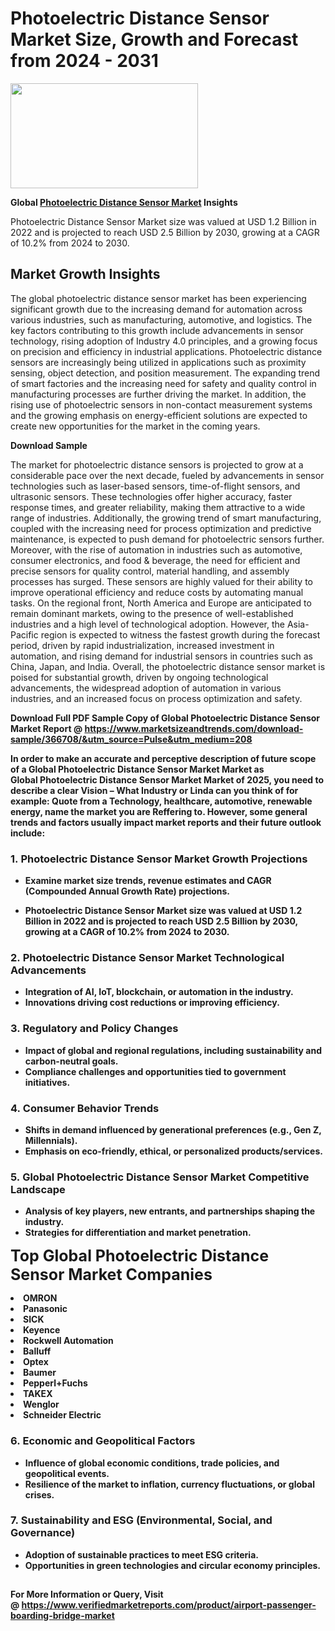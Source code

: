 <H1>Photoelectric Distance Sensor Market Size, Growth and Forecast from 2024 - 2031</H1><img class="aligncenter size-medium wp-image-584254" src="https://thirdeyenews.in/wp-content/uploads/2024/09/Global-Market-Research-300x168.jpeg" alt="" width="300" height="168" /><p><strong>Global&nbsp;<a href="https://www.marketsizeandtrends.com/download-sample/366708/&amp;utm_source=Pulse&amp;utm_medium=208">Photoelectric Distance Sensor Market</a> Insights</strong></p><p>Photoelectric Distance Sensor Market size was valued at USD 1.2 Billion in 2022 and is projected to reach USD 2.5 Billion by 2030, growing at a CAGR of 10.2% from 2024 to 2030.</p><p><h2>Market Growth Insights</h2> <p>The global photoelectric distance sensor market has been experiencing significant growth due to the increasing demand for automation across various industries, such as manufacturing, automotive, and logistics. The key factors contributing to this growth include advancements in sensor technology, rising adoption of Industry 4.0 principles, and a growing focus on precision and efficiency in industrial applications. Photoelectric distance sensors are increasingly being utilized in applications such as proximity sensing, object detection, and position measurement. The expanding trend of smart factories and the increasing need for safety and quality control in manufacturing processes are further driving the market. In addition, the rising use of photoelectric sensors in non-contact measurement systems and the growing emphasis on energy-efficient solutions are expected to create new opportunities for the market in the coming years.</p> <p><strong>Download Sample</strong></p> <p>The market for photoelectric distance sensors is projected to grow at a considerable pace over the next decade, fueled by advancements in sensor technologies such as laser-based sensors, time-of-flight sensors, and ultrasonic sensors. These technologies offer higher accuracy, faster response times, and greater reliability, making them attractive to a wide range of industries. Additionally, the growing trend of smart manufacturing, coupled with the increasing need for process optimization and predictive maintenance, is expected to push demand for photoelectric sensors further. Moreover, with the rise of automation in industries such as automotive, consumer electronics, and food & beverage, the need for efficient and precise sensors for quality control, material handling, and assembly processes has surged. These sensors are highly valued for their ability to improve operational efficiency and reduce costs by automating manual tasks. On the regional front, North America and Europe are anticipated to remain dominant markets, owing to the presence of well-established industries and a high level of technological adoption. However, the Asia-Pacific region is expected to witness the fastest growth during the forecast period, driven by rapid industrialization, increased investment in automation, and rising demand for industrial sensors in countries such as China, Japan, and India. Overall, the photoelectric distance sensor market is poised for substantial growth, driven by ongoing technological advancements, the widespread adoption of automation in various industries, and an increased focus on process optimization and safety.</p> <p><strong></p><p><span class=""><strong>Download Full PDF Sample Copy of Global Photoelectric Distance Sensor Market Report</strong> @ <a href="https://www.marketsizeandtrends.com/download-sample/366708/&amp;utm_source=Pulse&amp;utm_medium=208" target="_blank">https://www.marketsizeandtrends.com/download-sample/366708/&amp;utm_source=Pulse&amp;utm_medium=208</a></span></p><p>In order to make an accurate and perceptive description of future scope of a Global&nbsp;Photoelectric Distance Sensor Market Market as Global&nbsp;Photoelectric Distance Sensor Market Market of 2025, you need to describe a clear Vision &ndash; What Industry or Linda can you think of for example: Quote from a Technology, healthcare, automotive, renewable energy, name the market you are Reffering to. However, some general trends and factors usually impact market reports and their future outlook include:</p><h3>1.&nbsp;<strong>Photoelectric Distance Sensor Market Growth Projections</strong></h3><ul><li>Examine market size trends, revenue estimates and CAGR (Compounded Annual Growth Rate) projections.</li><li><p>Photoelectric Distance Sensor Market size was valued at USD 1.2 Billion in 2022 and is projected to reach USD 2.5 Billion by 2030, growing at a CAGR of 10.2% from 2024 to 2030.</p></li></ul><h3>2.&nbsp;<strong>Photoelectric Distance Sensor Market Technological Advancements</strong></h3><ul><li>Integration of AI, IoT, blockchain, or automation in the industry.</li><li>Innovations driving cost reductions or improving efficiency.</li></ul><h3>3.&nbsp;<strong>Regulatory and Policy Changes</strong></h3><ul><li>Impact of global and regional regulations, including sustainability and carbon-neutral goals.</li><li>Compliance challenges and opportunities tied to government initiatives.</li></ul><h3>4.&nbsp;<strong>Consumer Behavior Trends</strong></h3><ul><li>Shifts in demand influenced by generational preferences (e.g., Gen Z, Millennials).</li><li>Emphasis on eco-friendly, ethical, or personalized products/services.</li></ul><h3>5.&nbsp;<strong>Global Photoelectric Distance Sensor Market Competitive Landscape</strong></h3><ul><li>Analysis of key players, new entrants, and partnerships shaping the industry.</li><li>Strategies for differentiation and market penetration.</li></ul><p data-pm-slice="1 1 []"><span style="color: inherit; font-family: inherit; font-size: 25px;">Top Global Photoelectric Distance Sensor Market Companies</span></p><div class="" data-test-id=""><p><li>OMRON</li><li> Panasonic</li><li> SICK</li><li> Keyence</li><li> Rockwell Automation</li><li> Balluff</li><li> Optex</li><li> Baumer</li><li> Pepperl+Fuchs</li><li> TAKEX</li><li> Wenglor</li><li> Schneider Electric</li></p></div><h3>6.&nbsp;<strong>Economic and Geopolitical Factors</strong></h3><ul><li>Influence of global economic conditions, trade policies, and geopolitical events.</li><li>Resilience of the market to inflation, currency fluctuations, or global crises.</li></ul><h3>7.&nbsp;<strong>Sustainability and ESG (Environmental, Social, and Governance)</strong></h3><ul><li>Adoption of sustainable practices to meet ESG criteria.</li><li>Opportunities in green technologies and circular economy principles.</li></ul><h2><strong style="font-size: 14px;">For More Information or Query, Visit @&nbsp;</strong><a style="background-color: #ffffff; font-size: 14px;" href="https://www.marketsizeandtrends.com/report/photoelectric-distance-sensor-market/" target="_blank">https://www.verifiedmarketreports.com/product/airport-passenger-boarding-bridge-market</a></h2>
